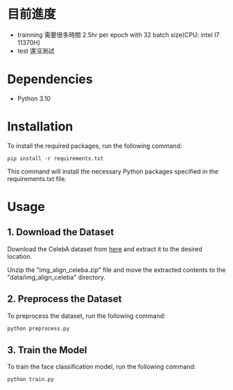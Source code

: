 # 目前進度
* trainning 需要很多時間 2.5hr per epoch with 32 batch size(CPU: intel I7 11370H)
* test 還沒測試

# Dependencies
* Python 3.10

# Installation
To install the required packages, run the following command:
```pip
pip install -r requirements.txt
```
This command will install the necessary Python packages specified in the requirements.txt file.

# Usage
## 1. Download the Dataset
Download the CelebA dataset from [here](https://mmlab.ie.cuhk.edu.hk/projects/CelebA.html "link") and extract it to the desired location.

Unzip the "img_align_celeba.zip" file and move the extracted contents to the "data/img_align_celeba" directory.

## 2. Preprocess the Dataset
To preprocess the dataset, run the following command:
```python
python preprocess.py
```
## 3. Train the Model
To train the face classification model, run the following command:
```python
python train.py
```

